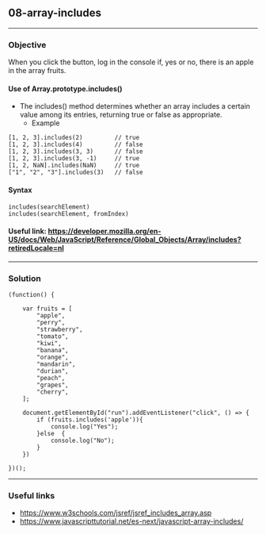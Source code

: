 ## 08-array-includes

---
### Objective
When you click the button, log in the console if, yes or no, there is an apple in the array fruits.

#### Use of Array.prototype.includes()
* The includes() method determines whether an array includes a certain value among its entries, returning true or false as appropriate.
    * Example
````
[1, 2, 3].includes(2)         // true
[1, 2, 3].includes(4)         // false
[1, 2, 3].includes(3, 3)      // false
[1, 2, 3].includes(3, -1)     // true
[1, 2, NaN].includes(NaN)     // true
["1", "2", "3"].includes(3)   // false
````
#### Syntax
````
includes(searchElement)
includes(searchElement, fromIndex)
````
#### Useful link: https://developer.mozilla.org/en-US/docs/Web/JavaScript/Reference/Global_Objects/Array/includes?retiredLocale=nl

---
### Solution
````
(function() {

    var fruits = [
        "apple",
        "perry",
        "strawberry",
        "tomato",
        "kiwi",
        "banana",
        "orange",
        "mandarin",
        "durian",
        "peach",
        "grapes",
        "cherry",
    ];

    document.getElementById("run").addEventListener("click", () => {
        if (fruits.includes('apple')){
            console.log("Yes");
        }else  {
            console.log("No");
        }
    })
    
})();
````
---
### Useful links
* https://www.w3schools.com/jsref/jsref_includes_array.asp
* https://www.javascripttutorial.net/es-next/javascript-array-includes/